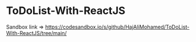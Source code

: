 # ToDoList-With-ReactJS
Sandbox link => https://codesandbox.io/s/github/HajAliMohamed/ToDoList-With-ReactJS/tree/main/
